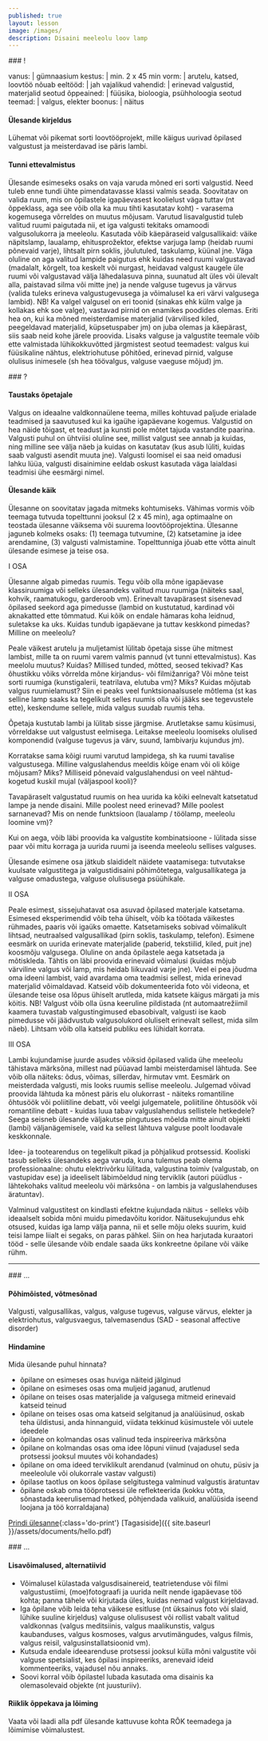 ```yaml
---
published: true
layout: lesson
image: /images/
description: Disaini meeleolu loov lamp
---
```




<section class="section-bang">
### !

vanus: 				| gümnaasium
kestus: 			| min. 2 x 45 min
vorm: 				| arutelu, katsed, loovtöö
nõuab eeltööd:		| jah
vajalikud vahendid:	| erinevad valgustid, materjalid
seotud õppeained:	| füüsika, bioloogia, psühholoogia
seotud teemad:		| valgus, elekter
boonus:				| näitus

#### Ülesande kirjeldus
Lühemat või pikemat sorti loovtööprojekt, mille käigus uurivad õpilased valgustust ja meisterdavad ise päris lambi.

#### Tunni ettevalmistus
Ülesande esimeseks osaks on vaja varuda mõned eri sorti valgustid. Need tuleb enne tundi ühte pimendatavasse klassi valmis seada. Soovitatav on valida ruum, mis on õpilastele igapäevasest koolielust väga tuttav (nt õppeklass, aga see võib olla ka muu tihti kasutatav koht) - varasema kogemusega võrreldes on muutus mõjusam. Varutud lisavalgustid tuleb valitud ruumi paigutada nii, et iga valgusti tekitaks omamoodi valgusolukorra ja meeleolu. Kasutada võib käepäraseid valgusallikaid: väike näpitslamp, laualamp, ehitusprožektor, efektse varjuga lamp (heidab ruumi põnevaid varje), lihtsalt pirn soklis, jõulutuled, taskulamp, küünal jne. Väga oluline on aga valitud lampide paigutus ehk kuidas need ruumi valgustavad (madalalt, kõrgelt, toa keskelt või nurgast, heidavad valgust kaugele üle ruumi või valgustavad välja lähedalasuva pinna, suunatud alt üles või ülevalt alla, paistavad silma või mitte jne) ja nende valguse tugevus ja värvus (valida tuleks erineva valgustugevusega ja võimalusel ka eri värvi valgusega lambid). NB! Ka valgel valgusel on eri toonid (sinakas ehk külm valge ja kollakas ehk soe valge), vastavad pirnid on enamikes poodides olemas. Eriti hea on, kui ka mõned meisterdamise materjalid (värvilised kiled, peegeldavad materjalid, küpsetuspaber jm) on juba olemas ja käepärast, siis saab neid kohe järele proovida. Lisaks valguse ja valgustite teemale võib ette valmistada lühikokkuvõtted järgmistest seotud teemadest: valgus kui füüsikaline nähtus, elektriohutuse põhitõed, erinevad pirnid, valguse olulisus inimesele (sh hea töövalgus, valguse vaeguse mõjud) jm. 

</section>

<section class="section-question">
### ?

#### Taustaks õpetajale
Valgus on ideaalne valdkonnaülene teema, milles kohtuvad paljude erialade teadmised ja saavutused kui ka igaühe igapäevane kogemus. Valgustid on hea näide tõigast, et teadust ja kunsti pole mõtet tajuda vastandite paarina. Valgusti puhul on ühtviisi oluline see, millist valgust see annab ja kuidas, ning milline see välja näeb ja kuidas on kasutatav (kus asub lüliti, kuidas saab valgusti asendit muuta jne). Valgusti loomisel ei saa neid omadusi lahku lüüa, valgusti disainimine eeldab oskust kasutada väga laialdasi teadmisi ühe eesmärgi nimel.

#### Ülesande käik

Ülesanne on soovitatav jagada mitmeks kohtumiseks. Vähimas vormis võib teemaga tutvuda topelttunni jooksul (2 x 45 min), aga optimaalne on teostada ülesanne väiksema või suurema loovtööprojektina. Ülesanne jaguneb kolmeks osaks: (1) teemaga tutvumine, (2) katsetamine ja idee arendamine, (3) valgusti valmistamine. Topelttunniga jõuab ette võtta ainult ülesande esimese ja teise osa.

I OSA

Ülesanne algab pimedas ruumis. Tegu võib olla mõne igapäevase klassiruumiga või selleks ülesandeks valitud muu ruumiga (näiteks saal, kohvik, raamatukogu, garderoob vm). Erinevalt tavapärasest sisenevad õpilased seekord aga pimedusse (lambid on kustutatud, kardinad või aknakatted ette tõmmatud. Kui kõik on endale hämaras koha leidnud, suletakse ka uks. Kuidas tundub igapäevane ja tuttav keskkond pimedas? Milline on meeleolu?

Peale väikest arutelu ja muljetamist lülitab õpetaja sisse ühe mitmest lambist, mille ta on ruumi varem valmis pannud (vt tunni ettevalmistus). Kas meelolu muutus? Kuidas? Millised tunded, mõtted, seosed tekivad? Kas õhustikku võiks võrrelda mõne kirjandus- või filmižanriga? Või mõne teist sorti ruumiga (kunstigalerii, teatrilava, elutuba vm)? Miks? Kuidas mõjutab valgus ruumielamust? Siin ei peaks veel funktsionaalsusele mõtlema (st kas selline lamp saaks ka tegelikult selles ruumis olla või jääks see tegevustele ette), keskendume sellele, mida valgus suudab ruumis teha.

Õpetaja kustutab lambi ja lülitab sisse järgmise. Arutletakse samu küsimusi, võrreldakse uut valgustust eelmisega. Leitakse meeleolu loomiseks olulised komponendid (valguse tugevus ja värv, suund, lambivarju kujundus jm).

Korratakse sama kõigi ruumi varutud lampidega, sh ka ruumi tavalise valgustusega. Milline valguslahendus meeldis kõige enam või oli kõige mõjusam? Miks? Milliseid põnevaid valguslahendusi on veel nähtud-kogetud kuskil mujal (väljaspool kooli)?

Tavapäraselt valgustatud ruumis on hea uurida ka kõiki eelnevalt katsetatud lampe ja nende disaini. Mille poolest need erinevad? Mille poolest sarnanevad? Mis on nende funktsioon (laualamp / töölamp, meeleolu loomine vm)?

Kui on aega, võib läbi proovida ka valgustite kombinatsioone - lülitada sisse paar või mitu korraga ja uurida ruumi ja iseenda meeleolu sellises valguses.

Ülesande esimene osa jätkub slaididelt näidete vaatamisega: tutvutakse kuulsate valgustitega ja valgustidisaini põhimõtetega, valgusallikatega ja valguse omadustega, valguse olulisusega psüühikale.

II OSA

Peale esimest, sissejuhatavat osa asuvad õpilased materjale katsetama. Esimesed eksperimendid võib teha ühiselt, võib ka töötada väikestes rühmades, paaris või igaüks omaette. Katsetamiseks sobivad võimalikult lihtsad, neutraalsed valgusallikad (pirn soklis, taskulamp, telefon). Esimene eesmärk on uurida erinevate materjalide (paberid, tekstiilid, kiled, puit jne) koosmõju valgusega. Oluline on anda õpilastele aega katsetada ja mõtiskleda. Tähtis on läbi proovida erinevaid võimalusi (kuidas mõjub värviline valgus või lamp, mis heidab liikuvaid varje jne). Veel ei pea jõudma oma ideeni lambist, vaid avardama oma teadmisi sellest, mida erinevad materjalid võimaldavad. Katseid võib dokumenteerida foto või videona, et ülesande teise osa lõpus ühiselt arutleda, mida katsete käigus märgati ja mis köitis. NB! Valgust võib olla üsna keeruline pildistada (nt automaatrežiimil kaamera tuvastab valgustingimused ebasobivalt, valgusti ise kaob pimedusse või jäädvustub valgusolukord oluliselt erinevalt sellest, mida silm näeb). Lihtsam võib olla katseid publiku ees lühidalt korrata.

III OSA

Lambi kujundamise juurde asudes võiksid õpilased valida ühe meeleolu tähistava märksõna, millest nad püüavad lambi meisterdamisel lähtuda. See võib olla näiteks: õdus, võimas, sillerdav, hirmutav vmt. Eesmärk on meisterdada valgusti, mis looks ruumis sellise meeleolu. Julgemad võivad proovida lähtuda ka mõnest päris elu olukorrast - näiteks romantiline õhtusöök või poliitiline debatt, või veelgi julgematele, poliitiline õhtusöök või romantiline debatt - kuidas luua tabav valguslahendus sellistele hetkedele? Seega seisneb ülesande väljakutse pingutuses mõelda mitte ainult objekti (lambi) väljanägemisele, vaid ka sellest lähtuva valguse poolt loodavale keskkonnale.

Idee- ja tootearendus on tegelikult pikad ja põhjalikud protsessid. Kooliski tasub selleks ülesandeks aega varuda, kuna tulemus peab olema professionaalne: ohutu elektrivõrku lülitada, valgustina toimiv (valgustab, on vastupidav ese) ja ideeliselt läbimõeldud ning terviklik (autori püüdlus - lähtekohaks valitud meeleolu või märksõna - on lambis ja valguslahenduses äratuntav).

Valminud valgustitest on kindlasti efektne kujundada näitus - selleks võib ideaalselt sobida mõni muidu pimedavõitu koridor. Näitusekujundus ehk otsused, kuidas iga lamp välja panna, nii et selle mõju oleks suurim, kuid teisi lampe liialt ei segaks, on paras pähkel. Siin on hea harjutada kuraatori tööd - selle ülesande võib endale saada üks konkreetne õpilane või väike rühm.


</section>

------

<section class="section-dots">
### ...

#### Põhimõisted, võtmesõnad
Valgusti, valgusallikas, valgus, valguse tugevus, valguse värvus, elekter ja elektriohutus, valgusvaegus, talvemasendus (SAD - seasonal affective disorder)

#### Hindamine
Mida ülesande puhul hinnata?

- õpilane on esimeses osas huviga näiteid jälginud
- õpilane on esimeses osas oma muljeid jaganud, arutlenud
- õpilane on teises osas materjalide ja valgusega mitmeid erinevaid katseid teinud
- õpilane on teises osas oma katseid selgitanud ja analüüsinud, oskab teha üldistusi, anda hinnanguid, viidata tekkinud küsimustele või uutele ideedele
- õpilane on kolmandas osas valinud teda inspireeriva märksõna
- õpilane on kolmandas osas oma idee lõpuni viinud (vajadusel seda protsessi jooksul muutes või kohandades)
- õpilane on oma ideed terviklikult arendanud (valminud on ohutu, püsiv ja meeleolule või olukorrale vastav valgusti)
- õpilase taotlus on koos õpilase selgitustega valminud valgustis äratuntav
- õpilane oskab oma tööprotsessi üle reflekteerida (kokku võtta, sõnastada keerulisemad hetked, põhjendada valikuid, analüüsida iseend loojana ja töö korraldajana)


[Prindi ülesanne](){:class='do-print'}
[Tagasiside]({{ site.baseurl }}/assets/documents/hello.pdf)
</section>


<section class="section-background">
### ...

#### Lisavõimalused, alternatiivid

- Võimalusel külastada valgusdisainereid, teatrietenduse või filmi valgustustiimi, (moe)fotograafi ja uurida neilt nende igapäevase töö kohta; panna tähele või kirjutada üles, kuidas nemad valgust kirjeldavad.
- Iga õpilane võib leida teha väikese esitluse (nt üksainus foto või slaid, lühike suuline kirjeldus) valguse olulisusest või rollist vabalt valitud valdkonnas (valgus meditsiinis, valgus maalikunstis, valgus kaubanduses, valgus kosmoses, valgus arvutimängudes, valgus filmis, valgus reisil, valgusinstallatsioonid vm).
- Kutsuda endale ideearenduse protsessi jooksul külla mõni valgustite või valguse spetsialist, kes õpilasi inspireeriks, arenevaid ideid kommenteeriks, vajadusel nõu annaks.
- Soovi korral võib õpilastel lubada kasutada oma disainis ka olemasolevaid objekte (nt juusturiiv).

#### Riiklik õppekava ja lõiming

Vaata või laadi alla pdf ülesande kattuvuse kohta RÕK teemadega ja lõimimise võimalustest.

</section>
